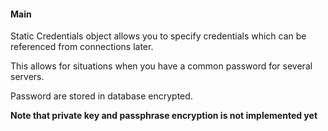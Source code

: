 #### Main
Static Credentials object allows you to specify credentials which can be referenced from connections later.

This allows for situations when you have a common password for several servers.  


Password are stored in database encrypted.  

**Note that private key and passphrase encryption is not implemented yet** 